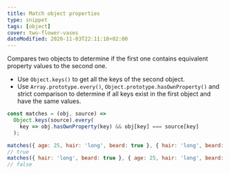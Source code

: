 ```yaml
---
title: Match object properties
type: snippet
tags: [object]
cover: two-flower-vases
dateModified: 2020-11-03T22:11:18+02:00
---
```


Compares two objects to determine if the first one contains equivalent property values to the second one.

- Use `Object.keys()` to get all the keys of the second object.
- Use `Array.prototype.every()`, `Object.prototype.hasOwnProperty()` and strict comparison to determine if all keys exist in the first object and have the same values.

```js
const matches = (obj, source) =>
  Object.keys(source).every(
    key => obj.hasOwnProperty(key) && obj[key] === source[key]
  );
```

```js
matches({ age: 25, hair: 'long', beard: true }, { hair: 'long', beard: true });
// true
matches({ hair: 'long', beard: true }, { age: 25, hair: 'long', beard: true });
// false
```
